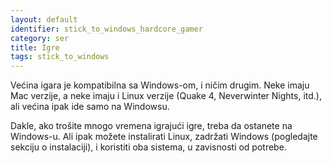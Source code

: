 ```yaml
---
layout: default
identifier: stick_to_windows_hardcore_gamer
category: ser
title: Igre
tags: stick_to_windows
---
```


Većina igara je kompatibilna sa Windows-om, i ničim drugim. Neke imaju
Mac verzije, a neke imaju i Linux verzije (Quake 4, 
Neverwinter Nights, itd.), ali većina ipak ide samo na Windowsu.

Dakle, ako trošite mnogo vremena igrajući igre, treba da ostanete
na Windows-u. Ali ipak možete instalirati Linux, zadržati Windows
(pogledajte sekciju o instalaciji), i koristiti oba sistema, u zavisnosti od potrebe.

